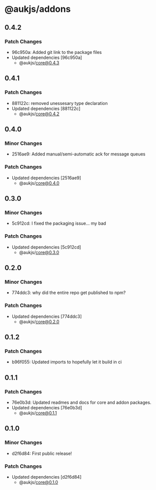 # @aukjs/addons

## 0.4.2

### Patch Changes

- 96c950a: Added git link to the package files
- Updated dependencies [96c950a]
  - @aukjs/core@0.4.3

## 0.4.1

### Patch Changes

- 881122c: removed unessesary type declaration
- Updated dependencies [881122c]
  - @aukjs/core@0.4.2

## 0.4.0

### Minor Changes

- 2516ae9: Added manual/semi-automatic ack for message queues

### Patch Changes

- Updated dependencies [2516ae9]
  - @aukjs/core@0.4.0

## 0.3.0

### Minor Changes

- 5c912cd: I fixed the packaging issue... my bad

### Patch Changes

- Updated dependencies [5c912cd]
  - @aukjs/core@0.3.0

## 0.2.0

### Minor Changes

- 774ddc3: why did the entire repo get published to npm?

### Patch Changes

- Updated dependencies [774ddc3]
  - @aukjs/core@0.2.0

## 0.1.2

### Patch Changes

- b96f055: Updated imports to hopefully let it build in ci

## 0.1.1

### Patch Changes

- 76e0b3d: Updated readmes and docs for core and addon packages.
- Updated dependencies [76e0b3d]
  - @aukjs/core@0.1.1

## 0.1.0

### Minor Changes

- d2f6d84: First public release!

### Patch Changes

- Updated dependencies [d2f6d84]
  - @aukjs/core@0.1.0
